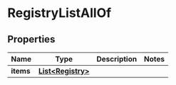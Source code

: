 

# RegistryListAllOf


## Properties

Name | Type | Description | Notes
------------ | ------------- | ------------- | -------------
**items** | [**List&lt;Registry&gt;**](Registry.md) |  | 




